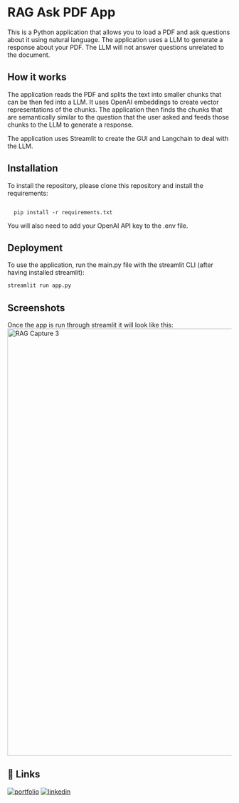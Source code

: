 
# RAG Ask PDF App 

This is a Python application that allows you to load a PDF and ask questions about it using natural language. The application uses a LLM to generate a response about your PDF. The LLM will not answer questions unrelated to the document.

## How it works

The application reads the PDF and splits the text into smaller chunks that can be then fed into a LLM. It uses OpenAI embeddings to create vector representations of the chunks. The application then finds the chunks that are semantically similar to the question that the user asked and feeds those chunks to the LLM to generate a response.

The application uses Streamlit to create the GUI and Langchain to deal with the LLM.
## Installation

To install the repository, please clone this repository and install the requirements:

```bash<img width="960" alt="RAG Capture 3" src="https://github.com/user-attachments/assets/ec67fda9-f6d6-4113-834f-39537ae0712b">

  pip install -r requirements.txt

```
You will also need to add your OpenAI API key to the .env file.

    
## Deployment

To use the application, run the main.py file with the streamlit CLI (after having installed streamlit):


```bash
streamlit run app.py
```
## Screenshots

Once the app is run through streamlit it will look like this:
<img width="960" alt="RAG Capture 3" src="https://github.com/user-attachments/assets/8ccc1445-a610-41d2-8c11-7f9fb53efe47">

## 🔗 Links
[![portfolio](https://img.shields.io/badge/my_portfolio-000?style=for-the-badge&logo=ko-fi&logoColor=white)](https://github.com/timmy11803)
[![linkedin](https://img.shields.io/badge/linkedin-0A66C2?style=for-the-badge&logo=linkedin&logoColor=white)](https://www.linkedin.com/in/timothy-beta/)
